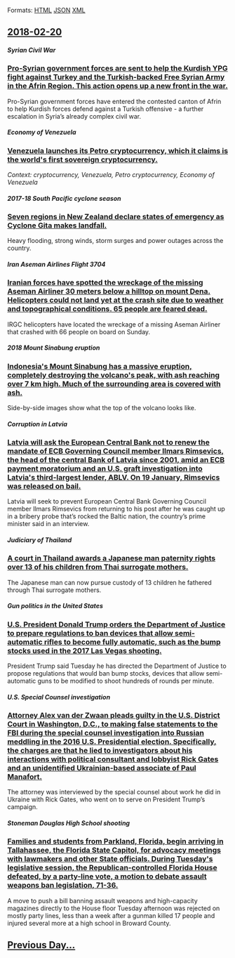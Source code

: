 
Formats: [HTML](2018/02/20/index.html)  [JSON](2018/02/20/index.json)  [XML](2018/02/20/index.xml)  

## [2018-02-20](/news/2018/02/20/index.md)

##### Syrian Civil War
### [Pro-Syrian government forces are sent to help the Kurdish YPG fight against Turkey and the Turkish-backed Free Syrian Army in the Afrin Region. This action opens up a new front in the war. ](/news/2018/02/20/pro-syrian-government-forces-are-sent-to-help-the-kurdish-ypg-fight-against-turkey-and-the-turkish-backed-free-syrian-army-in-the-afrin-regi.md)
Pro-Syrian government forces have entered the contested canton of Afrin to help Kurdish forces defend against a Turkish offensive - a further escalation in Syria’s already complex civil war. 

##### Economy of Venezuela
### [Venezuela launches its Petro cryptocurrency, which it claims is the world's first sovereign cryptocurrency. ](/news/2018/02/20/venezuela-launches-its-petro-cryptocurrency-which-it-claims-is-the-world-s-first-sovereign-cryptocurrency.md)
_Context: cryptocurrency, Venezuela, Petro cryptocurrency, Economy of Venezuela_

##### 2017-18 South Pacific cyclone season
### [Seven regions in New Zealand declare states of emergency as Cyclone Gita makes landfall. ](/news/2018/02/20/seven-regions-in-new-zealand-declare-states-of-emergency-as-cyclone-gita-makes-landfall.md)
Heavy flooding, strong winds, storm surges and power outages across the country.

##### Iran Aseman Airlines Flight 3704
### [Iranian forces have spotted the wreckage of the missing Aseman Airliner 30 meters below a hilltop on mount Dena. Helicopters could not land yet at the crash site due to weather and topographical conditions. 65 people are feared dead. ](/news/2018/02/20/iranian-forces-have-spotted-the-wreckage-of-the-missing-aseman-airliner-30-meters-below-a-hilltop-on-mount-dena-helicopters-could-not-land.md)
IRGC helicopters have located the&#160;wreckage of a missing Aseman Airliner that crashed with 66 people on board on Sunday.

##### 2018 Mount Sinabung eruption
### [Indonesia's Mount Sinabung has a massive eruption, completely destroying the volcano's peak, with ash reaching over 7 km high. Much of the surrounding area is covered with ash. ](/news/2018/02/20/indonesia-s-mount-sinabung-has-a-massive-eruption-completely-destroying-the-volcano-s-peak-with-ash-reaching-over-7-km-high-much-of-the-s.md)
Side-by-side images show what the top of the volcano looks like.

##### Corruption in Latvia
### [Latvia will ask the European Central Bank not to renew the mandate of ECB Governing Council member Ilmars Rimsevics, the head of the central Bank of Latvia since 2001, amid an ECB payment moratorium and an U.S. graft investigation into Latvia's third-largest lender, ABLV. On 19 January, Rimsevics was released on bail. ](/news/2018/02/20/latvia-will-ask-the-european-central-bank-not-to-renew-the-mandate-of-ecb-governing-council-member-ilmars-rima-avias-the-head-of-the-cen.md)
Latvia will seek to prevent European Central Bank Governing Council member Ilmars Rimsevics from returning to his post after he was caught up in a bribery probe that’s rocked the Baltic nation, the country’s prime minister said in an interview.

##### Judiciary of Thailand
### [A court in Thailand awards a Japanese man paternity rights over 13 of his children from Thai surrogate mothers. ](/news/2018/02/20/a-court-in-thailand-awards-a-japanese-man-paternity-rights-over-13-of-his-children-from-thai-surrogate-mothers.md)
The Japanese man can now pursue custody of 13 children he fathered through Thai surrogate mothers.

##### Gun politics in the United States
### [U.S. President Donald Trump orders the Department of Justice to prepare regulations to ban devices that allow semi-automatic rifles to become fully automatic, such as the bump stocks used in the 2017 Las Vegas shooting. ](/news/2018/02/20/u-s-president-donald-trump-orders-the-department-of-justice-to-prepare-regulations-to-ban-devices-that-allow-semi-automatic-rifles-to-becom.md)
President Trump said Tuesday he has directed the Department of Justice to propose regulations that would ban bump stocks, devices that allow semi-automatic guns to be modified to shoot hundreds of rounds per minute.

##### U.S. Special Counsel investigation
### [Attorney Alex van der Zwaan pleads guilty in the U.S. District Court in Washington, D.C., to making false statements to the FBI during the special counsel investigation into Russian meddling in the 2016 U.S. Presidential election. Specifically, the charges are that he lied to investigators about his interactions with political consultant and lobbyist Rick Gates and an unidentified Ukrainian-based associate of Paul Manafort. ](/news/2018/02/20/attorney-alex-van-der-zwaan-pleads-guilty-in-the-u-s-district-court-in-washington-d-c-to-making-false-statements-to-the-fbi-during-the-s.md)
The attorney was interviewed by the special counsel about work he did in Ukraine with Rick Gates, who went on to serve on President Trump’s campaign.

##### Stoneman Douglas High School shooting
### [Families and students from Parkland, Florida, begin arriving in Tallahassee, the Florida State Capitol, for advocacy meetings with lawmakers and other State officials. During Tuesday's legislative session, the Republican-controlled Florida House defeated, by a party-line vote, a motion to debate assault weapons ban legislation, 71-36. ](/news/2018/02/20/families-and-students-from-parkland-florida-begin-arriving-in-tallahassee-the-florida-state-capitol-for-advocacy-meetings-with-lawmakers.md)
A move to push a bill banning assault weapons and high-capacity magazines directly to the House floor Tuesday afternoon was rejected on mostly party lines, less than a week after a gunman killed 17 people and injured several more at a high school in Broward County.

## [Previous Day...](/news/2018/02/19/index.md)

